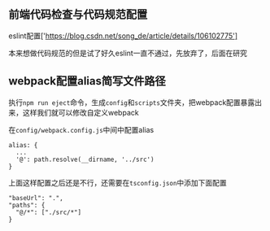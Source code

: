 ## 前端代码检查与代码规范配置

eslint配置['https://blog.csdn.net/song_de/article/details/106102775']

本来想做代码规范的但是试了好久eslint一直不通过，先放弃了，后面在研究


## webpack配置alias简写文件路径
执行`npm run eject`命令，生成`config`和`scripts`文件夹，把webpack配置暴露出来，这样我们就可以修改自定义webpack

在`config/webpack.config.js`中间中配置alias
```
alias: {
  ...
  '@': path.resolve(__dirname, '../src')
}
```

上面这样配置之后还是不行，还需要在`tsconfig.json`中添加下面配置
```
"baseUrl": ".",
"paths": {
  "@/*": ["./src/*"]
}
```